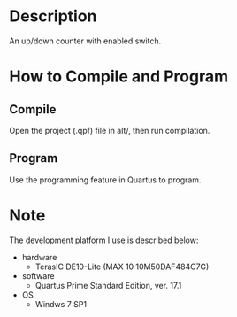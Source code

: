# Description
An up/down counter with enabled switch.

# How to Compile and Program
## Compile
Open the project (.qpf) file in alt/, then run compilation.

## Program
Use the programming feature in Quartus to program.

# Note
The development platform I use is described below:
* hardware
	* TerasIC DE10-Lite (MAX 10 10M50DAF484C7G)
* software
	* Quartus Prime Standard Edition, ver. 17.1
* OS
	* Windws 7 SP1
